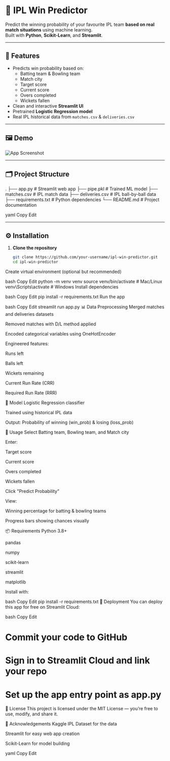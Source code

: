 # 🏏 IPL Win Predictor

Predict the winning probability of your favourite IPL team **based on real match situations** using machine learning.  
Built with **Python**, **Scikit-Learn**, and **Streamlit**.

---

## 📌 Features

- Predicts win probability based on:
  - Batting team & Bowling team
  - Match city
  - Target score
  - Current score
  - Overs completed
  - Wickets fallen
- Clean and interactive **Streamlit UI**
- Pretrained **Logistic Regression model**
- Real IPL historical data from `matches.csv` & `deliveries.csv`

---

## 🖼 Demo

![App Screenshot](https://via.placeholder.com/800x400?text=IPL+Win+Predictor+Screenshot)

---

## 🗂 Project Structure

.
├── app.py # Streamlit web app
├── pipe.pkl # Trained ML model
├── matches.csv # IPL match data
├── deliveries.csv # IPL ball-by-ball data
├── requirements.txt # Python dependencies
└── README.md # Project documentation

yaml
Copy
Edit

---

## ⚙️ Installation

1. **Clone the repository**
   ```bash
   git clone https://github.com/your-username/ipl-win-predictor.git
   cd ipl-win-predictor
Create virtual environment (optional but recommended)

bash
Copy
Edit
python -m venv venv
source venv/bin/activate   # Mac/Linux
venv\Scripts\activate      # Windows
Install dependencies

bash
Copy
Edit
pip install -r requirements.txt
Run the app

bash
Copy
Edit
streamlit run app.py
📊 Data Preprocessing
Merged matches and deliveries datasets

Removed matches with D/L method applied

Encoded categorical variables using OneHotEncoder

Engineered features:

Runs left

Balls left

Wickets remaining

Current Run Rate (CRR)

Required Run Rate (RRR)

🧠 Model
Logistic Regression classifier

Trained using historical IPL data

Output: Probability of winning (win_prob) & losing (loss_prob)

📌 Usage
Select Batting team, Bowling team, and Match city

Enter:

Target score

Current score

Overs completed

Wickets fallen

Click "Predict Probability"

View:

Winning percentage for batting & bowling teams

Progress bars showing chances visually

📦 Requirements
Python 3.8+

pandas

numpy

scikit-learn

streamlit

matplotlib

Install with:

bash
Copy
Edit
pip install -r requirements.txt
🚀 Deployment
You can deploy this app for free on Streamlit Cloud:

bash
Copy
Edit
# Commit your code to GitHub
# Sign in to Streamlit Cloud and link your repo
# Set up the app entry point as app.py
📜 License
This project is licensed under the MIT License — you’re free to use, modify, and share it.

🙌 Acknowledgements
Kaggle IPL Dataset for the data

Streamlit for easy web app creation

Scikit-Learn for model building

yaml
Copy
Edit
